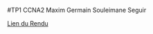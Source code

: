 #TP1 CCNA2 Maxim Germain Souleimane Seguir

[Lien du Rendu](https://docs.google.com/document/d/1E8z3jvANexRFzwlr684d8_0qD_067bOMMfLg46JUs8Q/edit?usp=sharing)



